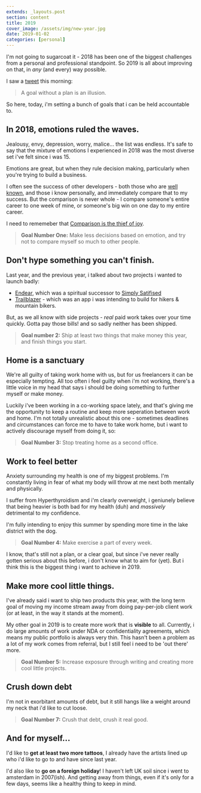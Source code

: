 ```yaml
---
extends: _layouts.post
section: content
title: 2019
cover_image: /assets/img/new-year.jpg
date: 2019-01-02
categories: [personal]
---
```


I'm not going to sugarcoat it - 2018 has been one of the biggest challenges from a personal and professional standpoint. So 2019 is all about improving on that, in *any* (and every) way possible.

I saw a [tweet](https://twitter.com/AndrewDelPrete/status/1080242194282205184) this morning:

>A goal without a plan is an illusion. 

So here, today, i'm setting a bunch of goals that i can be held accountable to.

## In 2018, emotions ruled the waves.

Jealousy, envy, depression, worry, malice... the list was endless. It's safe to say that the mixture of emotions I experienced in 2018 was the most diverse set i've felt since i was 15.

Emotions are great, but when they rule decision making, particularly when you're trying to build a business.

I often see the success of other developers - both those who are [well known](https://twitter.com/adamwathan/status/1077638139265507330), and those i know personally, and immediately compare that to my success. But the comparison is never whole - I compare someone's entire career to one week of mine, or someone's big win on one day to my entire career.

I need to rememeber that [Comparison is the thief of joy](https://lifehacker.com/comparison-is-the-thief-of-joy-499152017).


>**Goal Number One:** Make less decisions based on emotion, and try not to compare myself so much to other people.

## Don't hype something you can't finish.

Last year, and the previous year, i talked about two projects i wanted to launch badly:

- [Endear](http://endear.io), which was a spiritual successor to [Simply Satifised](http://simplysatisfied.net)
- [Trailblazer](http://trailblazer.bike) - which was an app i was intending to build for hikers & mountain bikers.

But, as we all know with side projects - *real* paid work takes over your time quickly. Gotta pay those bills! and so sadly neither has been shipped.

>**Goal number 2:** Ship at least two things that make money this year, and finish things you start.

## Home is a sanctuary

We're all guilty of taking work home with us, but for us freelancers it can be especially tempting. All too often i feel guilty when i'm not working, there's a little voice in my head that says i should be doing something to further myself or make money.

Luckily i've been working in a co-working space lately, and that's giving me the opportunity to keep a routine and keep more seperation between work and home. I'm not totally unrealistic about this one - sometimes deadlines and circumstances can force me to have to take work home, but i want to actively discourage myself from doing it, so:

>**Goal Number 3:** Stop treating home as a second office.

## Work to feel better

Anxiety surrounding my health is one of my biggest problems. I'm constantly living in fear of what my body will throw at me next both mentally and physically.

I suffer from Hyperthyroidism and i'm clearly overweight, i geniunely believe that being heavier is both bad for my health (duh) and *massively* detrimental to my confidence.

I'm fully intending to enjoy this summer by spending more time in the lake district with the dog.

>**Goal Number 4:** Make exercise a part of every week.

I know, that's still not a plan, or a clear goal, but since i've never really gotten serious about this before, i don't know what to aim for (yet). But i think this is the biggest thing i want to achieve in 2019.

## Make more cool little things.

I've already said i want to ship two products this year, with the long term goal of moving my income stream away from doing pay-per-job client work (or at least, in the way it stands at the moment).

My other goal in 2019 is to create more work that is **visible** to all. Currently, i do large amounts of work under NDA or confidentiality agreements, which means my public portfolio is always very thin. This hasn't been a problem as a lot of my work comes from referral, but I still feel i need to be 'out there' more.

>**Goal Number 5:** Increase exposure through writing and creating more cool little projects.

## Crush down debt

I'm not in exorbitant amounts of debt, but it still hangs like a weight around my neck that i'd like to cut loose.

>**Goal Number 7:** Crush that debt, crush it real good.

## And for myself...

I'd like to **get at least two more tattoos**, I already have the artists lined up who i'd like to go to and have since last year.

I'd also like to **go on a foreign holiday**! I haven't left UK soil since i went to amsterdam in 2007(ish). And getting away from things, even if it's only for a few days, seems like a healthy thing to keep in mind.



